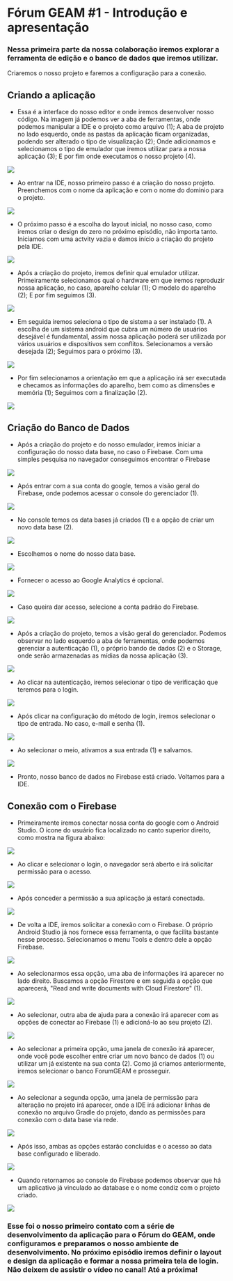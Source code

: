 # Fórum GEAM #1 - Introdução e apresentação

### Nessa primeira parte da nossa colaboração iremos explorar a ferramenta de edição e o banco de dados que iremos utilizar. 
Criaremos o nosso projeto e faremos a configuração para a conexão.

## Criando a aplicação

 - Essa é a interface do nosso editor e onde iremos desenvolver nosso código. Na imagem já podemos ver a aba de ferramentas, onde podemos manipular a IDE e o projeto como arquivo (1); A aba de projeto no lado esquerdo, onde as pastas da aplicação ficam organizadas, podendo ser alterado o tipo de visualização (2); Onde adicionamos e selecionamos o tipo de emulador que iremos utilizar para a nossa aplicação (3); E por fim onde executamos o nosso projeto (4).

<img src="imagens/print 1.jpg">

 - Ao entrar na IDE, nosso primeiro passo é a criação do nosso projeto. Preenchemos com o nome da aplicação e com o nome do dominio para o projeto.

<img src="imagens/print 2.jpg" >

- O próximo passo é a escolha do layout inicial, no nosso caso, como iremos criar o design do zero no próximo episódio, não importa tanto. Iniciamos com uma actvity vazia e damos início a criação do projeto pela IDE.

<img src="imagens/print 3.jpg">

 - Após a criação do projeto, iremos definir qual emulador utilizar. Primeiramente selecionamos qual o hardware em que iremos reproduzir nossa aplicação, no caso, aparelho celular (1); O modelo do aparelho (2); E por fim seguimos (3).

<img src="imagens/print 5.jpg">  

 - Em seguida iremos seleciona o tipo de sistema a ser instalado (1). A escolha de um sistema android que cubra um número de usuários desejável é fundamental, assim nossa aplicação poderá ser utilizada por vários usuários e dispositivos sem conflitos. Selecionamos a versão desejada (2); Seguimos para o próximo (3).

<img src="imagens/print 6.jpg">

 - Por fim selecionamos a orientação em que a aplicação irá ser executada e checamos as informações do aparelho, bem como as dimensões e memória (1); Seguimos com a finalização (2).

<img src="imagens/print 7.jpg">

## Criação do Banco de Dados

 - Após a criação do projeto e do nosso emulador, iremos iniciar a configuração do nosso data base, no caso o Firebase. Com uma simples pesquisa no navegador conseguimos encontrar o Firebase

<img src="imagens/print 8.jpg">

 - Após entrar com a sua conta do google, temos a visão geral do Firebase, onde podemos acessar o console do gerenciador (1).

<img src="imagens/print 9.jpg">

 - No console temos os data bases já criados (1) e a opção de criar um novo data base (2).

<img src="imagens/print 10.jpg">

 - Escolhemos o nome do nosso data base.

<img src="imagens/print 11.jpg">

 - Fornecer o acesso ao Google Analytics é opcional.

<img src="imagens/print 12.jpg">

 - Caso queira dar acesso, selecione a conta padrão do Firebase.

<img src="imagens/print 13.jpg">

 - Após a criação do projeto, temos a visão geral do gerenciador. Podemos observar no lado esquerdo a aba de ferramentas, onde podemos gerenciar a autenticação (1), o próprio bando de dados (2) e o Storage, onde serão armazenadas as mídias da nossa aplicação (3).

<img src="imagens/print 14.jpg"> 

 - Ao clicar na autenticação, iremos selecionar o tipo de verificação que teremos para o login.

<img src="imagens/print 15.jpg">

 - Após clicar na configuração do método de login, iremos selecionar o tipo de entrada. No caso, e-mail e senha (1).

<img src="imagens/print 16.jpg">

 - Ao selecionar o meio, ativamos a sua entrada (1) e salvamos.

<img src="imagens/print 17.jpg"> 

 - Pronto, nosso banco de dados no Firebase está criado. Voltamos para a IDE.

## Conexão com o Firebase

 - Primeiramente iremos conectar nossa conta do google com o Android Studio. O ícone do usuário fica localizado no canto superior direito, como mostra na figura abaixo:

<img src="imagens/Print 18.jpg">

 - Ao clicar e selecionar o login, o navegador será aberto e irá solicitar permissão para o acesso.

<img src="imagens/print 19.jpg"> 

 - Após conceder a permissão a sua aplicação já estará conectada.

<img src="imagens/print 20.jpg">

 - De volta a IDE, iremos solicitar a conexão com o Firebase. O próprio Android Studio já nos fornece essa ferramenta, o que facilita bastante nesse processo. Selecionamos o menu Tools e dentro dele a opção Firebase.

<img src="imagens/print 21.jpg">

 - Ao selecionarmos essa opção, uma aba de informações irá aparecer no lado direito. Buscamos a opção Firestore e em seguida a opção que aparecerá, "Read and write documents with Cloud Firestore" (1).

<img src="imagens/print 22.jpg"> 

 - Ao selecionar, outra aba de ajuda para a conexão irá aparecer com as opções de conectar ao Firebase (1) e adicioná-lo ao seu projeto (2).

<img src="imagens/print 24.jpg"> 

 - Ao selecionar a primeira opção, uma janela de conexão irá aparecer, onde você pode escolher entre criar um novo banco de dados (1) ou utilizar um já existente na sua conta (2). Como já criamos anteriormente, iremos selecionar o banco ForumGEAM e prosseguir.

<img src="imagens/print 25.jpg">

 - Ao selecionar a segunda opção, uma janela de permissão para alteração no projeto irá aparecer, onde a IDE irá adicionar linhas de conexão no arquivo Gradle do projeto, dando as permissões para conexão com o data base via rede.

<img src="imagens/print 26.jpg">

 - Após isso, ambas as opções estarão concluidas e o acesso ao data base configurado e liberado.

<img src="imagens/print 23.jpg">

 - Quando retornamos ao console do Firebase podemos observar que há um aplicativo já vinculado ao database e o nome condiz com o projeto criado.

<img src="imagens/print 27.jpg">

### Esse foi o nosso primeiro contato com a série de desenvolvimento da aplicação para o Fórum do GEAM, onde configuramos e preparamos o nosso ambiente de desenvolvimento. No próximo episódio iremos definir o layout e design da aplicação e formar a nossa primeira tela de login. Não deixem de assistir o vídeo no canal! Até a próxima!
